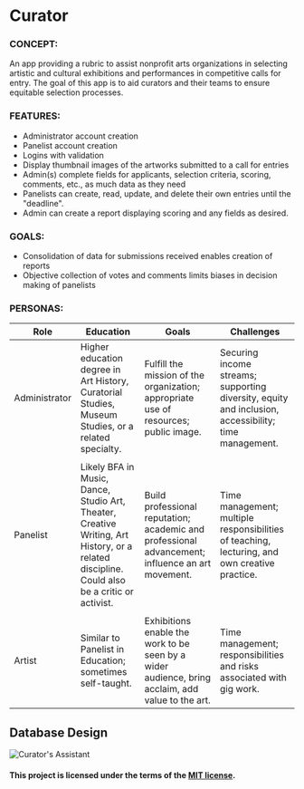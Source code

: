 # Curator

### CONCEPT:

An app providing a rubric to assist nonprofit arts organizations in selecting artistic and cultural exhibitions and performances in competitive calls for entry. The goal of this app is to aid curators and their teams to ensure equitable selection processes.

### FEATURES:

- Administrator account creation
- Panelist account creation
- Logins with validation
- Display thumbnail images of the artworks submitted to a call for entries
- Admin(s) complete fields for applicants, selection criteria, scoring, comments, etc., as much data as they need
- Panelists can create, read, update, and delete their own entries until the "deadline".
- Admin can create a report displaying scoring and any fields as desired.

### GOALS: 

- Consolidation of data for submissions received enables creation of reports
- Objective collection of votes and comments limits biases in decision making of panelists

### PERSONAS:

| Role | Education | Goals | Challenges |
| --- | ------ | -------- | ----------- | 
| Administrator | Higher education degree in Art History, Curatorial Studies, Museum Studies, or a related specialty. |  Fulfill the mission of the organization; appropriate use of resources; public image. | Securing income streams; supporting diversity, equity and inclusion, accessibility; time management. |
|    |       |       |      |  
| Panelist | Likely BFA in Music, Dance, Studio Art, Theater, Creative Writing, Art History, or a related discipline. Could also be a critic or activist. | Build professional reputation; academic and professional advancement; influence an art movement. | Time management; multiple responsibilities of teaching, lecturing, and own creative practice. |
|    |       |       |      | 
| Artist | Similar to Panelist in Education; sometimes self-taught. | Exhibitions enable the work to be seen by a wider audience, bring acclaim, add value to the art. | Time management; responsibilities and risks associated with gig work. | 

## Database Design


![Curator's Assistant](https://user-images.githubusercontent.com/11914762/162630361-e14fd23a-f2f3-4180-97ac-7c5007f7594f.png)




#### This project is licensed under the terms of the [MIT license](https://choosealicense.com/licenses/mit/#).
